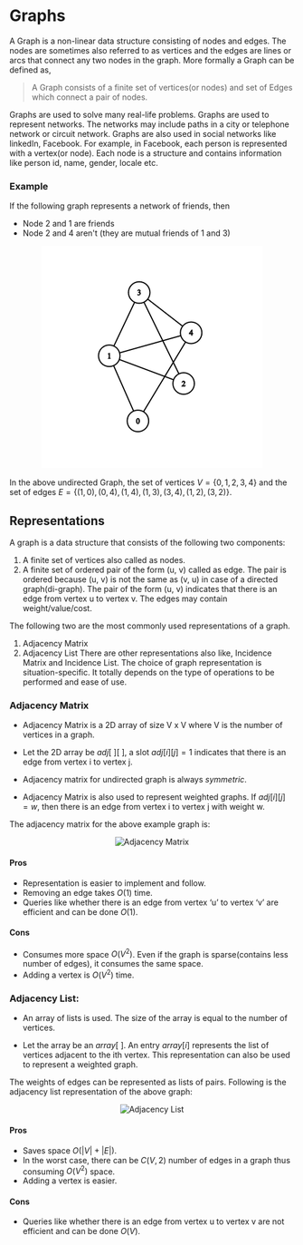 # Graphs
A Graph is a non-linear data structure consisting of nodes and edges. The nodes are sometimes also referred to as vertices and the edges are lines or arcs that connect any two nodes in the graph. More formally a Graph can be defined as,
> A Graph consists of a finite set of vertices(or nodes) and set of Edges which connect a pair of nodes.

Graphs are used to solve many real-life problems. Graphs are used to represent networks. The networks may include paths in a city or telephone network or circuit network. Graphs are also used in social networks like linkedIn, Facebook. For example, in Facebook, each person is represented with a vertex(or node). Each node is a structure and contains information like person id, name, gender, locale etc.

### Example 
If the following graph represents a network of friends, then 
- Node 2 and 1 are friends
- Node 2 and 4 aren't (they are mutual friends of 1 and 3)

<p align="center">
  <img src="./images/1.png" alt="Graph"/>
</p>

In the above undirected Graph, the set of vertices $V = \{0,1,2,3,4\}$ and the set of edges $E = \{(1, 0), (0, 4), (1, 4), (1, 3), (3, 4), (1, 2), (3, 2)\}$.

## Representations

A graph is a data structure that consists of the following two components: 
1. A finite set of vertices also called as nodes. 
2. A finite set of ordered pair of the form (u, v) called as edge. The pair is ordered because (u, v) is not the same as (v, u) in case of a directed graph(di-graph). The pair of the form (u, v) indicates that there is an edge from vertex u to vertex v. The edges may contain weight/value/cost.


The following two are the most commonly used representations of a graph. 
1. Adjacency Matrix 
2. Adjacency List 
There are other representations also like, Incidence Matrix and Incidence List. The choice of graph representation is situation-specific. It totally depends on the type of operations to be performed and ease of use. 

### Adjacency Matrix
- Adjacency Matrix is a 2D array of size V x V where V is the number of vertices in a graph. 

- Let the 2D array be $adj[~][~]$, a slot $adj[i][j] = 1$ indicates that there is an edge from vertex i to vertex j. 

- Adjacency matrix for undirected graph is always $symmetric$. 

- Adjacency Matrix is also used to represent weighted graphs. If $adj[i][j] = w$, then there is an edge from vertex i to vertex j with weight w. 

The adjacency matrix for the above example graph is: 

<!-- ![image](images/2.png) -->
<p align="center">
  <img src="./images/2.png" alt="Adjacency Matrix"/>
</p>


#### Pros
- Representation is easier to implement and follow. 
- Removing an edge takes $O(1)$ time. 
- Queries like whether there is an edge from vertex ‘u’ to vertex ‘v’ are efficient and can be done $O(1)$.

#### Cons
- Consumes more space $O(V^2)$. Even if the graph is sparse(contains less number of edges), it consumes the same space. 
- Adding a vertex is $O(V^2)$ time. 

### Adjacency List: 
- An array of lists is used. The size of the array is equal to the number of vertices. 

- Let the array be an $array[~]$. An entry $array[i]$ represents the list of vertices adjacent to the ith vertex. This representation can also be used to represent a weighted graph. 

The weights of edges can be represented as lists of pairs. Following is the adjacency list representation of the above graph:
<p align="center">
  <img src="./images/3.png" alt="Adjacency List"/>
</p>

#### Pros
- Saves space $O(|V|+|E|)$.
- In the worst case, there can be $C(V, 2)$ number of edges in a graph thus consuming $O(V^2)$ space. 
- Adding a vertex is easier.

#### Cons 
- Queries like whether there is an edge from vertex u to vertex v are not efficient and can be done $O(V)$.